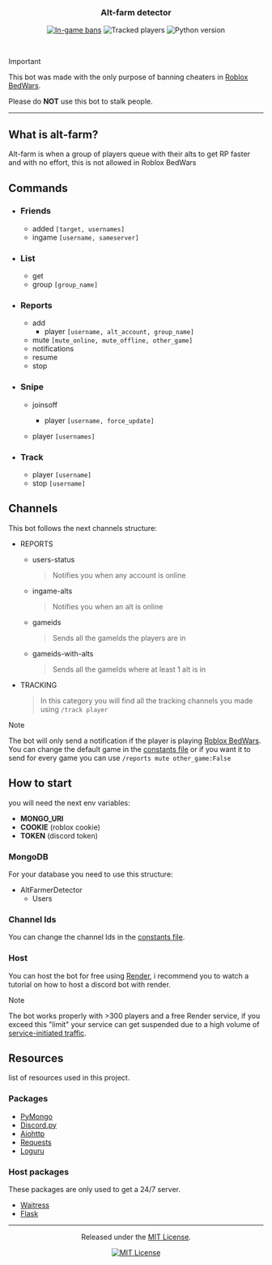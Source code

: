 <h3 align="center">
    <br />
    Alt-farm detector
</h3>

<div align="center">

[![In-game bans](https://img.shields.io/badge/bans-400+-red?style=for-the-badge&logo=roblox&logoColor=d9e0ee)](https://www.roblox.com/games/6872265039)
![Tracked players](https://img.shields.io/badge/tracked%20players-375+-green?style=for-the-badge)
![Python version](https://img.shields.io/badge/py%20version-3.12.6-blue?style=for-the-badge&logo=python&logoColor=d9e0ee)

</div>

&nbsp;

> [!IMPORTANT]
> This bot was made with the only purpose of banning cheaters in [Roblox BedWars](https://www.roblox.com/games/6872265039/Enchants-BedWars).
>
> Please do **NOT** use this bot to stalk people.

---


## What is alt-farm?

Alt-farm is when a group of players queue with their alts to get
RP faster and with no effort, this is not allowed in Roblox BedWars

## Commands

- ### Friends
    - added `[target, usernames]`
    - ingame `[username, sameserver]`

- ### List
    - get 
    - group `[group_name]`

- ### Reports
    - add
        - player `[username, alt_account, group_name]`
    - mute `[mute_online, mute_offline, other_game]`
    - notifications
    - resume
    - stop

- ### Snipe
    - joinsoff
        - player `[username, force_update]`

    - player `[usernames]`

- ### Track
    - player `[username]`
    - stop `[username]`

## Channels

This bot follows the next channels structure:

- REPORTS
    - users-status
        > Notifies you when any account is online
    - ingame-alts
        > Notifies you when an alt is online
    - gameids
        > Sends all the gameIds the players are in
    - gameids-with-alts
        > Sends all the gameIds where at least 1 alt is in

- TRACKING
    > In this category you will find all the tracking channels you made using `/track player`

> [!NOTE]
> The bot will only send a notification if the player is playing
> [Roblox BedWars](https://www.roblox.com/games/6872265039/Enchants-BedWars).
> You can change the default game in the [constants file](src/config/constants.py) or
> if you want it to send for every game you can use
> `/reports mute other_game:False` 


## How to start
you will need the next env variables:
- **MONGO_URI**
- **COOKIE** (roblox cookie)
- **TOKEN** (discord token)

### MongoDB

For your database you need to use this structure:
- AltFarmerDetector
    - Users

### Channel Ids

You can change the channel Ids in the [constants file](src/config/constants.py).

### Host

You can host the bot for free using [Render](https://render.com/register), i recommend you to watch a tutorial on how to host a discord bot with render.

> [!NOTE]
> The bot works properly with >300 players and a free Render service,
> if you exceed this "limit" your service can get suspended due to
> a high volume of [service-initiated traffic](https://render.com/docs/free#service-initiated-traffic-threshold).

## Resources

list of resources used in this project.

### Packages

- [PyMongo](https://pypi.org/project/pymongo/)
- [Discord.py](https://pypi.org/project/discord.py/)
- [Aiohttp](https://pypi.org/project/aiohttp/)
- [Requests](https://pypi.org/project/requests/)
- [Loguru](https://pypi.org/project/loguru/)

### Host packages
These packages are only used to get a 24/7 server.

- [Waitress](https://pypi.org/project/waitress/)
- [Flask](https://pypi.org/project/Flask/)


---


<p align="center">
Released under the <a href="LICENSE.md">MIT License</a>.
</p>

<div align="center">

[![MIT License](https://img.shields.io/badge/license-MIT-white?style=for-the-badge)](LICENSE.md)

</div>